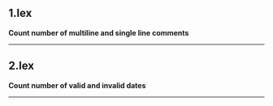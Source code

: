 ## 1.lex

<b>Count number of multiline and single line comments</b>
___

## 2.lex

<b>Count number of valid and invalid dates</b>

___
